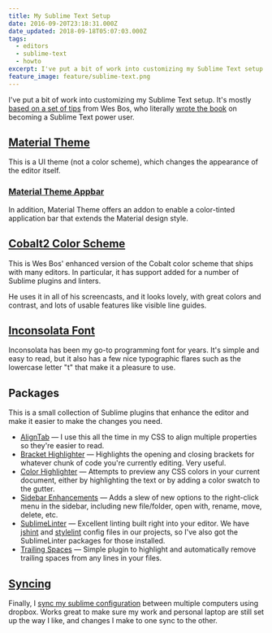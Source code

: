 ```yaml
---
title: My Sublime Text Setup
date: 2016-09-20T23:18:31.000Z
date_updated: 2018-09-18T05:07:03.000Z
tags:
  - editors
  - sublime-text
  - howto
excerpt: I've put a bit of work into customizing my Sublime Text setup. It's mostly based on a set of tips from Wes Bos, who literally wrote the book on becoming a Sublime Text power user.
feature_image: feature/sublime-text.png
---
```


I've put a bit of work into customizing my Sublime Text setup. It's mostly [based on a set of tips](http://wesbos.github.io/Sublime-Text-Power-User-Talk/) from Wes Bos, who literally [wrote the book](https://sublimetextbook.com/) on becoming a Sublime Text power user.

## [Material Theme](https://packagecontrol.io/packages/Material%20Theme)

This is a UI theme (not a color scheme), which changes the appearance of the editor itself.

### [Material Theme Appbar](https://packagecontrol.io/packages/Material%20Theme%20-%20Appbar)

In addition, Material Theme offers an addon to enable a color-tinted application bar that extends the Material design style.

## [Cobalt2 Color Scheme](https://packagecontrol.io/packages/Theme%20-%20Cobalt2)

This is Wes Bos' enhanced version of the Cobalt color scheme that ships with many editors. In particular, it has support added for a number of Sublime plugins and linters.

He uses it in all of his screencasts, and it looks lovely, with great colors and contrast, and lots of usable features like visible line guides.

## [Inconsolata Font](http://levien.com/type/myfonts/inconsolata.html)

Inconsolata has been my go-to programming font for years. It's simple and easy to read, but it also has a few nice typographic flares such as the lowercase letter "t" that make it a pleasure to use.

## Packages

This is a small collection of Sublime plugins that enhance the editor and make it easier to make the changes you need.

- [AlignTab](https://packagecontrol.io/packages/AlignTab) — I use this all the time in my CSS to align multiple properties so they're easier to read.
- [Bracket Highlighter](https://packagecontrol.io/packages/BracketHighlighter) — Highlights the opening and closing brackets for whatever chunk of code you're currently editing. Very useful.
- [Color Highlighter](https://packagecontrol.io/packages/Color%20Highlighter) — Attempts to preview any CSS colors in your current document, either by highlighting the text or by adding a color swatch to the gutter.
- [Sidebar Enhancements](https://packagecontrol.io/packages/SideBarEnhancements) — Adds a slew of new options to the right-click menu in the sidebar, including new file/folder, open with, rename, move, delete, etc.
- [SublimeLinter](https://packagecontrol.io/packages/SublimeLinter) — Excellent linting built right into your editor. We have [jshint](https://packagecontrol.io/packages/SublimeLinter-jshint) and [stylelint](https://packagecontrol.io/packages/SublimeLinter-contrib-stylelint) config files in our projects, so I've also got the SublimeLinter packages for those installed.
- [Trailing Spaces](https://packagecontrol.io/packages/TrailingSpaces) — Simple plugin to highlight and automatically remove trailing spaces from any lines in your files.

## [Syncing](https://packagecontrol.io/docs/syncing)

Finally, I [sync my sublime configuration](https://packagecontrol.io/docs/syncing) between multiple computers using dropbox. Works great to make sure my work and personal laptop are still set up the way I like, and changes I make to one sync to the other.
